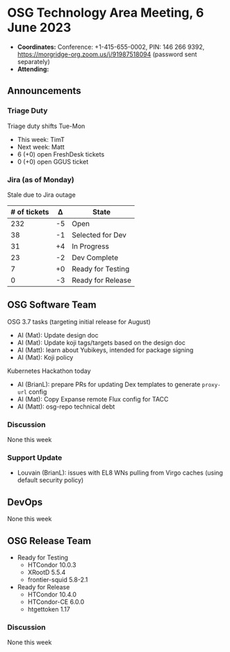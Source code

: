 # OSG Technology Area Meeting, 6 June 2023

-   **Coordinates:** Conference: +1-415-655-0002, PIN: 146 266 9392,
    <https://morgridge-org.zoom.us/j/91987518094> (password sent separately)
-   **Attending:** 

## Announcements

### Triage Duty

Triage duty shifts Tue-Mon

-   This week: TimT
-   Next week: Matt
-   6 (+0) open FreshDesk tickets
-   0 (+0) open GGUS ticket

### Jira (as of Monday)

Stale due to Jira outage

| # of tickets | &Delta; | State             |
|--------------|---------|-------------------|
| 232          | -5      | Open              |
| 38           | -1      | Selected for Dev  |
| 31           | +4      | In Progress       |
| 23           | -2      | Dev Complete      |
| 7            | +0      | Ready for Testing |
| 0            | -3      | Ready for Release |

## OSG Software Team

OSG 3.7 tasks (targeting initial release for August)

-  AI (Mat): Update design doc
-  AI (Mat): Update koji tags/targets based on the design doc
-  AI (Matt): learn about Yubikeys, intended for package signing
-  AI (Mat): Koji policy

Kubernetes Hackathon today

-  AI (BrianL): prepare PRs for updating Dex templates to generate `proxy-url` config
-  AI (Mat): Copy Expanse remote Flux config for TACC
-  AI (Matt): osg-repo technical debt

### Discussion

None this week

### Support Update

-  Louvain (BrianL): issues with EL8 WNs pulling from Virgo caches (using default security policy)

## DevOps

None this week

## OSG Release Team

-   Ready for Testing
    -   HTCondor 10.0.3
    -   XRootD 5.5.4
    -   frontier-squid 5.8-2.1
-   Ready for Release
    -   HTCondor 10.4.0
    -   HTCondor-CE 6.0.0
    -   htgettoken 1.17

### Discussion

None this week

